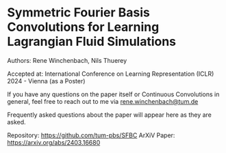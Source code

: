 # Symmetric Fourier Basis Convolutions for Learning Lagrangian Fluid Simulations

Authors: Rene Winchenbach, Nils Thuerey

Accepted at: International Conference on Learning Representation (ICLR) 2024 - Vienna (as a Poster)

If you have any questions on the paper itself or Continuous Convolutions in general, feel free to reach out to me via rene.winchenbach@tum.de

Frequently asked questions about the paper will appear here as they are asked.




Repository: https://github.com/tum-pbs/SFBC
ArXiV Paper: https://arxiv.org/abs/2403.16680